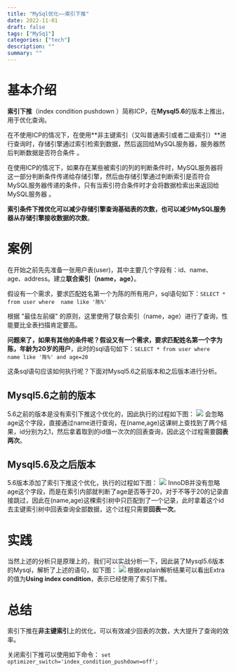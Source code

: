 ```yaml
---
title: "MySql优化——索引下推"
date: 2022-11-01
draft: false
tags: ["MySq1"]
categories: ["tech"]
description: ""
summary: ""
---
```


# 基本介绍

**索引下推**（index condition pushdown ）简称ICP，在**Mysql5.6**的版本上推出，用于优化查询。     

在不使用ICP的情况下，在使用**非主键索引（又叫普通索引或者二级索引）**进行查询时，存储引擎通过索引检索到数据，然后返回给MySQL服务器，服务器然后判断数据是否符合条件 。     

在使用ICP的情况下，如果存在某些被索引的列的判断条件时，MySQL服务器将这一部分判断条件传递给存储引擎，然后由存储引擎通过判断索引是否符合MySQL服务器传递的条件，只有当索引符合条件时才会将数据检索出来返回给MySQL服务器 。     

**索引条件下推优化可以减少存储引擎查询基础表的次数，也可以减少MySQL服务器从存储引擎接收数据的次数**。     

# 案例

在开始之前先先准备一张用户表(user)，其中主要几个字段有：id、name、age、address。建立**联合索引（name，age）**。     

假设有一个需求，要求匹配姓名第一个为陈的所有用户，sql语句如下：`SELECT * from user where  name like '陈%'`

根据 "最佳左前缀" 的原则，这里使用了联合索引（name，age）进行了查询，性能要比全表扫描肯定要高。    

**问题来了，如果有其他的条件呢？假设又有一个需求，要求匹配姓名第一个字为陈，年龄为20岁的用户**，此时的sql语句如下：`SELECT * from user where  name like '陈%' and age=20`

这条sql语句应该如何执行呢？下面对Mysql5.6之前版本和之后版本进行分析。    

## Mysql5.6之前的版本 

5.6之前的版本是没有索引下推这个优化的，因此执行的过程如下图：     ![](https://gitee.com/chenjiabing666/Blog-file/raw/master/%E7%B4%A2%E5%BC%95%E4%B8%8B%E6%8E%A8/1.png) 会忽略age这个字段，直接通过name进行查询，在(name,age)这课树上查找到了两个结果，id分别为2,1，然后拿着取到的id值一次次的回表查询，因此这个过程需要**回表两次**。     

## Mysql5.6及之后版本 

5.6版本添加了索引下推这个优化，执行的过程如下图：     ![](https://gitee.com/chenjiabing666/Blog-file/raw/master/%E7%B4%A2%E5%BC%95%E4%B8%8B%E6%8E%A8/2.png) InnoDB并没有忽略age这个字段，而是在索引内部就判断了age是否等于20，对于不等于20的记录直接跳过，因此在(name,age)这棵索引树中只匹配到了一个记录，此时拿着这个id去主键索引树中回表查询全部数据，这个过程只需要**回表一次**。     

# 实践  

当然上述的分析只是原理上的，我们可以实战分析一下，因此装了Mysql5.6版本的Mysql，解析了上述的语句，如下图：     ![](https://gitee.com/chenjiabing666/Blog-file/raw/master/%E7%B4%A2%E5%BC%95%E4%B8%8B%E6%8E%A8/3.png) 根据explain解析结果可以看出Extra的值为**Using index condition**，表示已经使用了索引下推。     

# 总结   

索引下推在**非主键索引**上的优化，可以有效减少回表的次数，大大提升了查询的效率。     

关闭索引下推可以使用如下命令： `set optimizer_switch='index_condition_pushdown=off';`
